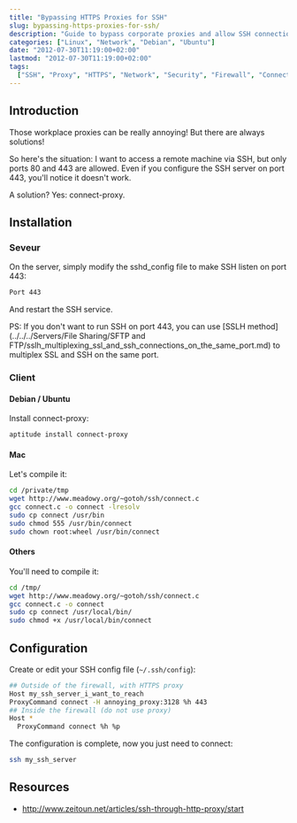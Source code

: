 ```yaml
---
title: "Bypassing HTTPS Proxies for SSH"
slug: bypassing-https-proxies-for-ssh/
description: "Guide to bypass corporate proxies and allow SSH connections through port 443 when standard ports are blocked"
categories: ["Linux", "Network", "Debian", "Ubuntu"]
date: "2012-07-30T11:19:00+02:00"
lastmod: "2012-07-30T11:19:00+02:00"
tags:
  ["SSH", "Proxy", "HTTPS", "Network", "Security", "Firewall", "Connect-proxy"]
---
```


## Introduction

Those workplace proxies can be really annoying! But there are always solutions!

So here's the situation: I want to access a remote machine via SSH, but only ports 80 and 443 are allowed. Even if you configure the SSH server on port 443, you'll notice it doesn't work.

A solution? Yes: connect-proxy.

## Installation

### Seveur

On the server, simply modify the sshd_config file to make SSH listen on port 443:

```bash
Port 443
```

And restart the SSH service.

PS: If you don't want to run SSH on port 443, you can use [SSLH method](../../../Servers/File Sharing/SFTP and FTP/sslh_multiplexing_ssl_and_ssh_connections_on_the_same_port.md) to multiplex SSL and SSH on the same port.

### Client

#### Debian / Ubuntu

Install connect-proxy:

```bash
aptitude install connect-proxy
```

#### Mac

Let's compile it:

```bash
cd /private/tmp
wget http://www.meadowy.org/~gotoh/ssh/connect.c
gcc connect.c -o connect -lresolv
sudo cp connect /usr/bin
sudo chmod 555 /usr/bin/connect
sudo chown root:wheel /usr/bin/connect
```

#### Others

You'll need to compile it:

```bash
cd /tmp/
wget http://www.meadowy.org/~gotoh/ssh/connect.c
gcc connect.c -o connect
sudo cp connect /usr/local/bin/
sudo chmod +x /usr/local/bin/connect
```

## Configuration

Create or edit your SSH config file (`~/.ssh/config`):

```bash
## Outside of the firewall, with HTTPS proxy
Host my_ssh_server_i_want_to_reach
ProxyCommand connect -H annoying_proxy:3128 %h 443
## Inside the firewall (do not use proxy)
Host *
  ProxyCommand connect %h %p
```

The configuration is complete, now you just need to connect:

```bash
ssh my_ssh_server
```

## Resources

- http://www.zeitoun.net/articles/ssh-through-http-proxy/start
